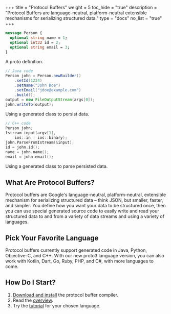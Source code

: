+++
title = "Protocol Buffers"
weight = 5
toc_hide = "true"
description = "Protocol Buffers are language-neutral, platform-neutral extensible mechanisms for serializing structured data."
type = "docs"
no_list = "true"
+++

<!--* css: "//depot/includes/suppress-nav.css" *-->

<style>
.row .highlight {
    margin-top: 2rem;
    margin-right: 0;
    margin-bottom: 0;
    margin-left: 0;
    padding: 0;
}
</style>

<div class="row">
<div class="col-md">

```proto
message Person {
  optional string name = 1;
  optional int32 id = 2;
  optional string email = 3;
}
```

<p class="caption">A proto definition.</>
</div>
<div class="col-md">

```java
// Java code
Person john = Person.newBuilder()
    .setId(1234)
    .setName("John Doe")
    .setEmail("jdoe@example.com")
    .build();
output = new FileOutputStream(args[0]);
john.writeTo(output);

```

<p class="caption">Using a generated class to persist data.</p>
</div>
<div class="col-md">

```cpp
// C++ code
Person john;
fstream input(argv[1],
    ios::in | ios::binary);
john.ParseFromIstream(&input);
id = john.id();
name = john.name();
email = john.email();

```

<p class="caption">Using a generated class to parse persisted data.</p>
</div>
</div>
<div class="row">
<div class="col-md">

## What Are Protocol Buffers?

Protocol buffers are Google's language-neutral, platform-neutral, extensible
mechanism for serializing structured data – think JSON, but smaller, faster, and
simpler. You define how you want your data to be structured once, then you can
use special generated source code to easily write and read your structured data
to and from a variety of data streams and using a variety of languages.

</div>
<div class="col-md">

## Pick Your Favorite Language

Protocol buffers currently support generated code in Java, Python, Objective-C,
and C++. With our new proto3 language version, you can also work with Kotlin,
Dart, Go, Ruby, PHP, and C#, with more languages to come.

</div>
<div class="col-md">

## How Do I Start?

<ol>

  <li>
    <a href="https://github.com/protocolbuffers/protobuf#protobuf-compiler-installation">Download
    and install</a> the protocol buffer compiler.
  </li>

  <li>
    Read the
    <a href="/overview">overview</a>.
  </li>
  <li>
    Try the <a href="/getting-started">tutorial</a> for your
    chosen language.
  </li>
</ol>

</div>
</div>
